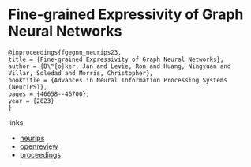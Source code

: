 # Fine-grained Expressivity of Graph Neural Networks

```
@inproceedings{fgegnn_neurips23,
title = {Fine-grained Expressivity of Graph Neural Networks},
author = {B\"{o}ker, Jan and Levie, Ron and Huang, Ningyuan and Villar, Soledad and Morris, Christopher},
booktitle = {Advances in Neural Information Processing Systems (NeurIPS)},
pages = {46658--46700},
year = {2023}
}
```

links
- [neurips](https://nips.cc/Conferences/2023/Schedule?showEvent=70672)
- [openreview](https://openreview.net/forum?id=jt10uWlEbc)
- [proceedings](https://papers.nips.cc//paper_files/paper/2023/hash/9200d97ca2bf3a26db7b591844014f00-Abstract-Conference.html)
